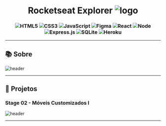 
<h1 align="center">
   Rocketseat Explorer <img alt="logo" src="https://github.com/DaianedaRosa/ExploreFullStack_Rocketseat/assets/93106370/16bcd9d1-b7d5-4282-80fd-971b2b6277ad">
</h1>


<h3 align="center">

![HTML5](https://img.shields.io/badge/HTML5-E34F26?style=flat&logo=html5&logoColor=white) ![CSS3](https://img.shields.io/badge/CSS3-1572B6?style=flat&logo=css3&logoColor=white) ![JavaScript](https://img.shields.io/badge/JavaScript-F7DF1E?style=flat&logo=javascript&logoColor=black) ![Figma](https://img.shields.io/badge/-Figma-060606?style=flat&logo=Figma) ![React](https://img.shields.io/badge/React-20232A?style=flat&logo=react&logoColor=61DAFB)
![Node](https://img.shields.io/badge/Node.js-339933.svg?style=flat&logo=nodedotjs&logoColor=white) ![Express.js](https://img.shields.io/badge/express.js-%23404d59.svg?style=flat&logo=express&logoColor=%2361DAFB) ![SQLite](https://img.shields.io/badge/SQLite-003B57.svg?style=flat&logo=SQLite&logoColor=white) ![Heroku](https://img.shields.io/badge/Heroku-430098.svg?style=flat&logo=Heroku&logoColor=white)

</h3>

---

<!-- [🏠 Home](https://github.com/savionascimentodev) -->

## 📚 Sobre

<a class="#Sobre"/>

<img alt="header" src="https://github.com/DaianedaRosa/ExploreFullStack_Rocketseat/assets/93106370/0fcf457b-61d2-4270-ac26-2cfc748f598a">

---

## 👾 Projetos

<a class="projects"></a>

### Stage 02 - Móveis Customizados I

<img alt="header" src="https://github.com/DaianedaRosa/ExploreFullStack_Rocketseat/assets/93106370/f5be7cf1-2282-486f-824f-678a3ec700d3">










---




